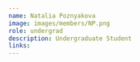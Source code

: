 ```yaml
---
name: Natalia Poznyakova
image: images/members/NP.png
role: undergrad
description: Undergraduate Student
links:
---
```


